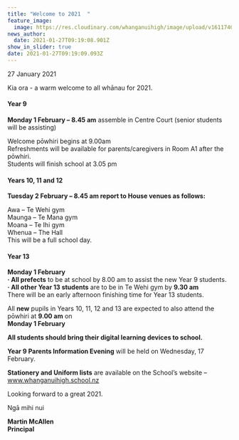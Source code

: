 ```yaml
---
title: "Welcome to 2021  "
feature_image:
  image: https://res.cloudinary.com/whanganuihigh/image/upload/v1611740254/News/WHS_Image.jpg
news_author:
  date: 2021-01-27T09:19:08.901Z
show_in_slider: true
date: 2021-01-27T09:19:09.093Z
---
```

27 January 2021

Kia ora - a warm welcome to all whānau for 2021. 

#### Year 9
**Monday 1 February – 8.45 am** assemble in Centre Court (senior students will be assisting)

Welcome pōwhiri begins at 9.00am  
Refreshments will be available for parents/caregivers in Room A1 after the pōwhiri.  
Students will finish school at 3.05 pm 

#### Years 10, 11 and 12 
**Tuesday 2 February – 8.45 am report to House venues as follows:**

Awa – Te Wehi gym  
Maunga – Te Mana gym  
Moana – Te Ihi gym  
Whenua – The Hall  
This will be a full school day.

#### Year 13
**Monday 1 February**  
**· All prefects** to be at school by 8.00 am to assist the new Year 9 students.  
**· All other Year 13 students** are to be in Te Wehi gym by **9.30 am**  
There will be an early afternoon finishing time for Year 13 students.

All **new** pupils in Years 10, 11, 12 and 13 are expected to also attend the pōwhiri at **9.00 am** on  
**Monday 1 February**

**All students should bring their digital learning devices to school.**

**Year 9 Parents Information Evening** will be held on Wednesday, 17 February.

**Stationery and Uniform lists** are available on the School’s website – www.whanganuihigh.school.nz

Looking forward to a great 2021.

Ngā mihi nui

**Martin McAllen**  
**Principal**
